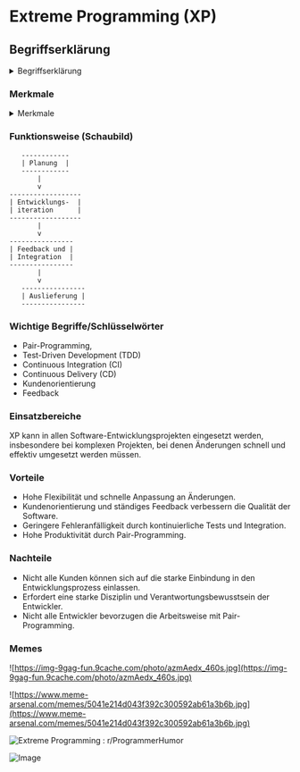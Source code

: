 # Extreme Programming (XP)



## Begriffserklärung

<details>
    <summary>Begriffserklärung</summary>
    <br>
    Extreme Programming (XP) ist eine agile Software-Entwicklungsmethode, die auf Prinzipien wie Feedback,
    Kommunikation, Einfachheit und Kundenorientierung basiert. XP legt einen starken Fokus auf Software-Tests und
    kontinuierliche Integration, um schnell auf Änderungen reagieren zu können.
</details>


### Merkmale

<details>
    <summary>Merkmale</summary>
    <br>
    <ul>
            <details>
                <summary>Pair-Programming</summary>
                <br>
                Zwei Entwickler arbeiten gemeinsam an einem Code
            </details>
            <br>
            <details>
                <summary>Test-Driven Development (TDD)</summary>
                <br>
                Programmierung basierend auf automatisierten Tests.
            </details>
            <br>
            <details>
                <summary>Continuous Integration (CI)</summary>
                <br>
                Automatische Integration von Code-Änderungen.
            </details>
            <br>
            <details>
                <summary>Continuous Delivery (CD)</summary>
                <br>
                Automatische Bereitstellung von Software-Updates.
            </details>
            <br>
            <details>
                <summary>Kundenorientierung</summary>
                <br>
                Kundenwünsche und -anforderungen sind zentral für den Entwicklungsprozess.
            </details>
            <br>
    </ul>
</details>





### Funktionsweise (Schaubild)
       ------------
       | Planung  | 
       ------------
           |    
           v    
    ------------------            
    | Entwicklungs-  |
    | iteration      |
    ------------------
           |    
           v    
    ----------------    
    | Feedback und |
    | Integration  |
    ----------------
           |    
           v    
       ----------------
       | Auslieferung |
       ---------------- 

### Wichtige Begriffe/Schlüsselwörter
- Pair-Programming, 
- Test-Driven Development (TDD)
- Continuous Integration (CI)
- Continuous Delivery (CD)
- Kundenorientierung
- Feedback

### Einsatzbereiche
XP kann in allen Software-Entwicklungsprojekten eingesetzt werden, insbesondere bei komplexen Projekten, bei denen Änderungen schnell und effektiv umgesetzt werden müssen.

### Vorteile
- Hohe Flexibilität und schnelle Anpassung an Änderungen.
- Kundenorientierung und ständiges Feedback verbessern die Qualität der Software.
- Geringere Fehleranfälligkeit durch kontinuierliche Tests und Integration.
- Hohe Produktivität durch Pair-Programming.

### Nachteile
- Nicht alle Kunden können sich auf die starke Einbindung in den Entwicklungsprozess einlassen.
- Erfordert eine starke Disziplin und Verantwortungsbewusstsein der Entwickler.
- Nicht alle Entwickler bevorzugen die Arbeitsweise mit Pair-Programming.





### Memes






![https://img-9gag-fun.9cache.com/photo/azmAedx_460s.jpg](https://img-9gag-fun.9cache.com/photo/azmAedx_460s.jpg)

![https://www.meme-arsenal.com/memes/5041e214d043f392c300592ab61a3b6b.jpg](https://www.meme-arsenal.com/memes/5041e214d043f392c300592ab61a3b6b.jpg)

![Extreme Programming : r/ProgrammerHumor](https://preview.redd.it/z8mmkaxtsu121.png?auto=webp&s=9bd02e96899f990fdb7a132f1607ab6df7be955a)

![Image](https://pbs.twimg.com/media/Bswq9h2CAAIY6il?format=jpg&name=small)